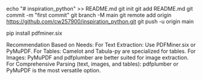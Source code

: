 echo "# inspiration_python" >> README.md
git init
git add README.md
git commit -m "first commit"
git branch -M main
git remote add origin https://github.com/cw257900/inspiration_python.git
git push -u origin main

pip install pdfminer.six

Recommendation Based on  Needs:
    For Text Extraction: Use PDFMiner.six or PyMuPDF.
    For Tables: Camelot and Tabula-py are specialized for tables.
    For Images: PyMuPDF and pdfplumber are better suited for image extraction.
    For Comprehensive Parsing (text, images, and tables): pdfplumber or PyMuPDF is the most versatile option.